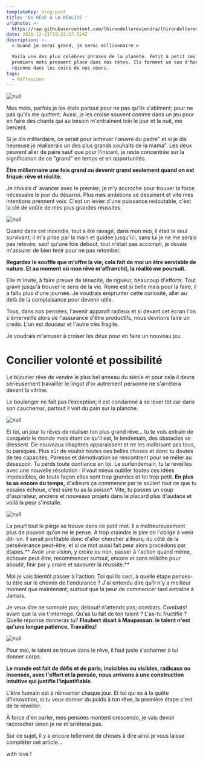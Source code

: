 ```yaml
---
templateKey: blog-post
title: 'DU RÊVE À LA RÉALITÉ '
urlphoto: >-
  https://raw.githubusercontent.com/lhirondellereviendra/lhirondellereviendra/test/static/img/50279641_811841379170265_7138089385135702016_n.jpg
date: 2018-12-31T19:22:57.524Z
description: >-
  < Quand je serai grand, je serai millionnaire >

  Voilà une des plus célèbres phrases de la planète. Petit à petit ces six
  premiers mots prennent place dans nos têtes. Ils forment un son d'honneur qui
  résonne dans les coins de nos cœurs.
tags:
  - Réflexions
---
```

![null](/img/50279641_811841379170265_7138089385135702016_n.jpg)

Mes mots, parfois je les étale partout pour ne pas qu'ils s'abîment; pour ne pas qu'ils me quittent. Aussi, je les croise souvent comme dans un jeu pour en faire des chants qui au besoin m'entraînent loin le jour et la nuit, me bercent.

Si je dis milliardaire, ce serait pour achever l'œuvre du padre" et si je dis heureuse je réaliserais un des plus grands souhaits de la mama". Les deux peuvent aller de paire sauf que pour l'instant, je reste concentrée sur la signification de ce "grand" en temps et en opportunités.

**Être millionnaire une fois grand ou devenir grand seulement quand on est friqué: rêve et réalité.**

Je choisis d' avancer avec le premier; je m'y accroche pour trouver la force nécessaire le jour du désarroi. Plus mes ambitions se dessinent et vite mes intentions prennent voix. C'est un levier d'une puissance redoutable, c'est la clé de voûte de mes plus grandes réussites.

![null](/img/50268144_564162737385678_6412760840105099264_n.png)

Quand dans cet incendie, tout a été ravagé, dans mon moi, il était le seul survivant; il m'a prise par la main et guidée jusqu'ici, sans lui je ne me serais pas relevée; sauf qu'une fois debout, tout n'était pas accompli, je devais m'assurer de bien tenir pour ne pas retomber.

**Regardez le souffle que m'offre la vie; cela fait de moi un être serviable de nature. Et au moment où mon rêve m'affranchit, la réalité me poursuit.**

Elle m'invite, à faire preuve de ténacité, de rigueur, beaucoup d'efforts. Tout gravir jusqu'à trouver le sens de la vie. Rome est si belle mais pour la faire, il a fallu plus d'une journée. Je voudrais emprunter cette curiosité, aller au delà de la complaisance pour devenir utile. 

Tous, dans nos pensées, l'avenir apparaît radieux et si devant cet écran l'on s'émerveille alors de l'assurance d'être productifs, nous devrions faire un credo. L'un est douceur et l'autre très fragile.

Je voudrais m'amuser à croiser les deux pour en faire un nouveau jeu.

# **Concilier volonté et possibilité**

Le bijoutier rêve de vendre le plus bel anneau du siècle et pour cela il devra sérieusement travailler le lingot d'or autrement personne ne s'arrêtera devant la vitrine.

Le boulanger ne fait pas l'exception; il est condamné à se lever tôt car dans son cauchemar, partout il voit du pain sur la planche.

![null](/img/50618237_2225672307689015_2191171582888509440_n.jpg)

Et toi, un jour tu rêves de réaliser ton plus grand rêve... tu te vois entrain de conquérir le monde mais étant ce qu'il est, le lendemain, des obstacles se dressent. De nouveaux chapitres apparaissent et ne les maîtrisant pas tous, tu paniques. Plus sûr de vouloir toutes ces belles choses et donc tu doutes de tes capacités. Paresse et démotivation se rencontrent pour se mêler au désespoir. Tu perds toute confiance en toi. Le surlendemain, tu te réveilles avec une nouvelle résolution : il vaut mieux oublier toutes ces idées impossibles, de toute façon elles sont trop grandes et toi trop petit. **En plus tu as encore du temps,** d'ailleurs ça commence par te soûler! tout ce que tu essaies échoue, c'est sûre tu as la poisse*. Vite, tu passes un coup d'aspirateur, anciens et nouveaux projets dans le placard plus d'audace et voilà la peur s'installe.

![null](/img/50133399_1993203920988017_1022753106133254144_n.png)

La peur! tout le piège se trouve dans ce petit mot. Il a malheureusement plus de pouvoir qu'on ne le pense. A trop craindre le pire on l'oblige à venir dit- on. Il serait profitable donc d'aller chercher ailleurs; du côté de la persévérance peut-être; et si ce mot aussi fait peur alors procédons par étapes.** Avoir une vision, y croire ou non, passer à l'action quand même, échouer peut être, recommencer surtout, encore et sans relâche pour aboutir, finir par y croire et savourer la réussite.**

Moi je vais bientôt passer à l'action. Toi qui lis ceci, à quelle étape penses-tu être sur le chemin de l'endurance ? J'ai entendu dire qu'il n'y a meilleur moment que maintenant; surtout que la peur de commencer tard entraîne à Jamais.

Je veux dire ne somnole pas; debout! n'attends pas; combats. Combats! avant que la vie t'interroge. Qu'as tu fait de ton talent ? L'as-tu fructifié ? Quelle réponse donneras tu? **Flaubert disait à Maupassan: le talent n'est qu'une longue patience, Travaillez!**

![null](/img/50571616_791810597847659_530389729040924672_n.jpg)

Pour moi, le talent se trouve dans le rêve, il faut juste s'acharner à lui donner corps.

**Le monde est fait de défis et de paris; invisibles ou visibles, radicaux ou insensés, avec l'effort et la pensée, nous arrivons à une construction intuitive qui justifie l'injustifiable**.

L'être humain est à réinventer chaque jour. Et toi qui es à la quête d'innovation, si tu veux donner du poids à ton rêve, la première étape c'est de te réveiller.

À force d'en parler, mes pensées montent crescendo, je vais devoir raccrocher sinon je ne m'arrêterai pas.

Sur ce sujet, il y a encore tellement de choses à dire ainsi je vous laisse compléter cet article...

with love !
